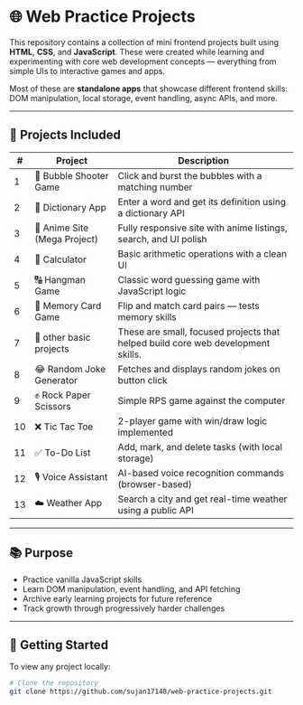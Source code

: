 # 🌐 Web Practice Projects

This repository contains a collection of mini frontend projects built using **HTML**, **CSS**, and **JavaScript**. These were created while learning and experimenting with core web development concepts — everything from simple UIs to interactive games and apps.

Most of these are **standalone apps** that showcase different frontend skills: DOM manipulation, local storage, event handling, async APIs, and more.

---

## 🧩 Projects Included

| # | Project | Description |
|---|---------|-------------|
| 1 | 🎯 Bubble Shooter Game | Click and burst the bubbles with a matching number |
| 2 | 📖 Dictionary App | Enter a word and get its definition using a dictionary API |
| 3 | 🌸 Anime Site (Mega Project) | Fully responsive site with anime listings, search, and UI polish | 
| 4 | 🧮 Calculator | Basic arithmetic operations with a clean UI |
| 5 | 🔠 Hangman Game | Classic word guessing game with JavaScript logic |
| 6 | 🧠 Memory Card Game | Flip and match card pairs — tests memory skills |
| 7 | 🧰 other basic projects | These are small, focused projects that helped build core web development skills.
| 8 | 😂 Random Joke Generator | Fetches and displays random jokes on button click |
| 9 | ✊ Rock Paper Scissors | Simple RPS game against the computer |
|10 | ❌ Tic Tac Toe | 2-player game with win/draw logic implemented |
|11 | ✅ To-Do List | Add, mark, and delete tasks (with local storage) |
|12 | 🎙️ Voice Assistant | AI-based voice recognition commands (browser-based) | 
|13 | ☁️ Weather App | Search a city and get real-time weather using a public API |

---

## 📚 Purpose

- Practice vanilla JavaScript skills
- Learn DOM manipulation, event handling, and API fetching
- Archive early learning projects for future reference
- Track growth through progressively harder challenges

---


## 🚀 Getting Started

To view any project locally:

```bash
# Clone the repository
git clone https://github.com/sujan17148/web-practice-projects.git
